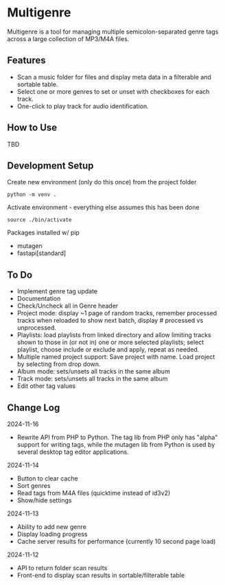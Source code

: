 # Multigenre

Multigenre is a tool for managing multiple semicolon-separated genre tags across a large collection of MP3/M4A files. 

## Features
- Scan a music folder for files and display meta data in a filterable and sortable table.
- Select one or more genres to set or unset with checkboxes for each track.
- One-click to play track for audio identification.

## How to Use

TBD

## Development Setup

Create new environment (only do this once) from the project folder

`python -m venv .`

Activate environment - everything else assumes this has been done

`source ./bin/activate`

Packages installed w/ pip

- mutagen
- fastapi[standard]


## To Do

- Implement genre tag update
- Documentation
- Check/Uncheck all in Genre header
- Project mode: display ~1 page of random tracks, remember processed tracks when reloaded to show next batch, display # processed vs unprocessed.
- Playlists: load playlists from linked directory and allow limiting tracks shown to those in (or not in) one or more selected playlists; select playlist, choose include or exclude and apply, repeat as needed.
- Multiple named project support: Save project with name. Load project by selecting from drop down.
- Album mode: sets/unsets all tracks in the same album
- Track mode: sets/unsets all tracks in the same album
- Edit other tag values

## Change Log

2024-11-16
- Rewrite API from PHP to Python. The tag lib from PHP only has "alpha" support for writing tags, while the mutagen lib from Python is used by several desktop tag editor applications.

2024-11-14
- Button to clear cache
- Sort genres
- Read tags from M4A files (quicktime instead of id3v2)
- Show/hide settings

2024-11-13
- Ability to add new genre
- Display loading progress
- Cache server results for performance (currently 10 second page load)

2024-11-12
- API to return folder scan results
- Front-end to display scan results in sortable/filterable table